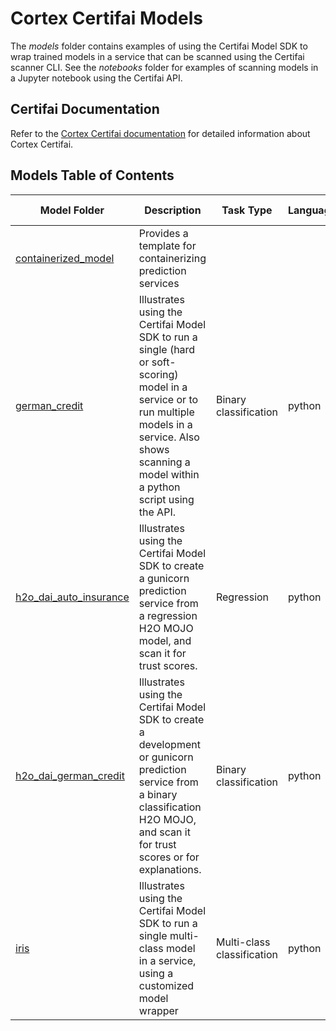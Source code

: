 # Cortex Certifai Models

The *models* folder contains examples of using the Certifai Model SDK to
wrap trained models in a service
that can be scanned using the Certifai scanner CLI. See the *notebooks* folder
for examples of scanning models in a Jupyter notebook using the Certifai API.


## Certifai Documentation

Refer to the
[Cortex Certifai documentation](https://cognitivescale.github.io/cortex-certifai/docs/about)
for detailed information about Cortex Certifai.

## Models Table of Contents

| Model Folder | Description | Task Type | Language | Model Framework |
| --- | --- | --- | --- | -- |
| [containerized_model](./containerized_model) | Provides a template for containerizing prediction services  |  |  | python, H2O MOJO |
| [german_credit](./german_credit) | Illustrates using the Certifai Model SDK to run a single (hard or soft-scoring) model in a service or to run multiple models in a service. Also shows scanning a model within a python script using the API.  |  Binary classification | python | sklearn |
| [h2o_dai_auto_insurance](./h2o_dai_regression_auto_insurance) | Illustrates using the Certifai Model SDK to create a gunicorn prediction service from a regression H2O MOJO model, and scan it for trust scores.  |  Regression | python | H2O MOJO |
| [h2o_dai_german_credit](./h2o_dai_german_credit) | Illustrates using the Certifai Model SDK to create a development or gunicorn prediction service from a binary classification H2O MOJO, and scan it for trust scores or for explanations.  |  Binary classification | python | H2O MOJO |
| [iris](./iris) | Illustrates using the Certifai Model SDK to run a single multi-class model in a service, using a customized model wrapper  |  Multi-class classification | python | sklearn <br /> xgboost |
